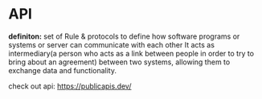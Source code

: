 # API
**definiton:** set of Rule & protocols to define how software programs or systems or server can communicate with each other It acts as intermediary(a person who acts as a link between people in order to try to bring about an agreement) between two systems, allowing them to exchange data and functionality.


check out api: https://publicapis.dev/
